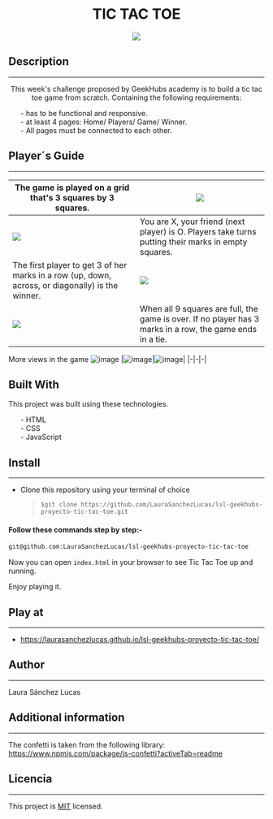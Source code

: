 <h1 align="center">TIC TAC TOE</h1>
<p align="center"><img src="./assets/front_page.png"/></p> 



## Description
---
<p align="center">This week's challenge proposed by GeekHubs academy is to build a tic tac toe game from scratch. Containing the following requirements:
<ul>
  - has to be functional and responsive.<br>
  - at least 4 pages: Home/ Players/ Game/ Winner.<br>
  - All pages must be connected to each other. 
</ul>
</p>

## Player´s Guide
---
|The game is played on a grid that's 3 squares by 3 squares.|<img src="./assets/grid.png"/>|
|-|-|
|<img src="./assets/example1.png"/>|You are X, your friend (next player) is O. Players take turns putting their marks in empty squares.|
|The first player to get 3 of her marks in a row (up, down, across, or diagonally) is the winner.|<img src="./assets/win.png"/>|
|<img src="./assets/tie.png"/>|When all 9 squares are full, the game is over. If no player has 3 marks in a row, the game ends in a tie.|
More views in the game
![image](./assets/players.png) |![image](./assets/winner.png)|![image](./assets/tie-end.png)|
|-|-|-|
## Built With
This project was built using these technologies.
<ul>
- HTML<br>
- CSS<br>
- JavaScript<br>
</ul>

## Install
---
* Clone this repository using your terminal of choice
  > `$git clone https://github.com/LauraSanchezLucas/lsl-geekhubs-proyecto-tic-tac-toe.git`


#### Follow these commands step by step:-

```bash
git@github.com:LauraSanchezLucas/lsl-geekhubs-proyecto-tic-tac-toe
```


Now you can open `index.html` in your browser to see Tic Tac Toe up and running.

Enjoy playing it.

## Play at
--- 

- https://laurasanchezlucas.github.io/lsl-geekhubs-proyecto-tic-tac-toe/
  
## Author
---
Laura Sánchez Lucas

## Additional information
---
The confetti is taken from the following library: https://www.npmjs.com/package/js-confetti?activeTab=readme
## Licencia 
---
This project is [MIT](https://opensource.org/licenses/MIT) licensed.












